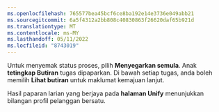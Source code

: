 ```yaml
---
ms.openlocfilehash: 765577bea45bcf6ce8ba192e14e3736e049abb21
ms.sourcegitcommit: 6a5f4312a2bb808c40830863f26620daf65b921d
ms.translationtype: MT
ms.contentlocale: ms-MY
ms.lasthandoff: 05/11/2022
ms.locfileid: "8743019"
---
```

Untuk menyemak status proses, pilih **Menyegarkan semula**. Anak **tetingkap Butiran** tugas dipaparkan. Di bawah setiap tugas, anda boleh memilih **Lihat butiran** untuk maklumat kemajuan lanjut.

Hasil paparan larian yang berjaya pada **halaman Unify** menunjukkan bilangan profil pelanggan bersatu.
